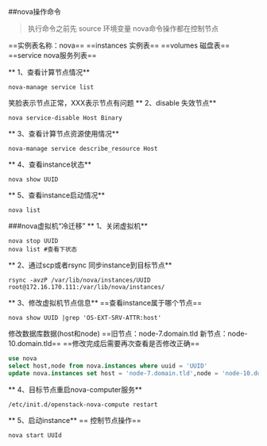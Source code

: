 ##nova操作命令
>执行命令之前先 source 环境变量
>nova命令操作都在控制节点

==实例表名称：nova==
==instances 实例表==
==volumes 磁盘表==
==service nova服务列表==

** 1、查看计算节点情况**
```shell
nova-manage service list
```
笑脸表示节点正常，XXX表示节点有问题
** 2、disable 失效节点**
```shell
nova service-disable Host Binary
```
** 3、查看计算节点资源使用情况**
```shell
nova-manage service describe_resource Host
```
** 4、查看instance状态**
```shell
nova show UUID
```
** 5、查看instance启动情况**
```shell
nova list
```

###nova虚拟机“冷迁移”
** 1、关闭虚拟机**
```shell
nova stop UUID
nova list #查看下状态
```
** 2、通过scp或者rsync 同步instance到目标节点**
```shell
rsync -avzP /var/lib/nova/instances/UUID root@172.16.170.111:/var/lib/nova/instances/
```
** 3、修改虚拟机节点信息**
==查看instance属于哪个节点==
```shell
nova show UUID |grep 'OS-EXT-SRV-ATTR:host'
```
修改数据库数据(host和node)
==旧节点：node-7.domain.tld 新节点：node-10.domain.tld==
==修改完成后需要再次查看是否修改正确==
```sql
use nova
select host,node from nova.instances where uuid = 'UUID'
update nova.instances set host = 'node-7.domain.tld',node = 'node-10.domain.tld' where uuid = 'UUID'
```
** 4、目标节点重启nova-computer服务**
```shell
/etc/init.d/openstack-nova-compute restart
```
** 5、启动instance**
== 控制节点操作==
```shell
nova start UUId
```
